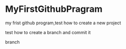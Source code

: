 # MyFirstGithubPragram
my frist github program,test how to create a new project

test how to create a branch and commit it

branch
